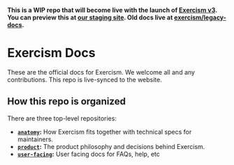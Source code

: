 **This is a WIP repo that will become live with the launch of [Exercism v3](https://github.com/exercism/v3). You can preview this at [our staging site](https://exercism.lol/docs). Old docs live at [exercism/legacy-docs](https://github.com/exercism/legacy-docs).**

# Exercism Docs

These are the official docs for Exercism. 
We welcome all and any contributions.
This repo is live-synced to the website.

## How this repo is organized

There are three top-level repositories:

- **[`anatomy`](./anatomy):** How Exercism fits together with technical specs for maintainers.
- **[`product`](./product):** The product philosophy and decisions behind Exercism.
- **[`user-facing`](./user-facing):** User facing docs for FAQs, help, etc
